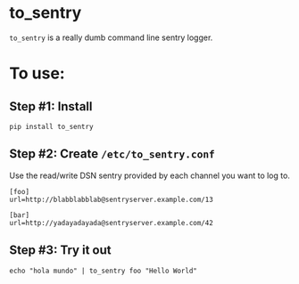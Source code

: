 # to_sentry
`to_sentry` is a really dumb command line sentry logger. 

# To use:

## Step #1: Install
```
pip install to_sentry
```
## Step #2: Create `/etc/to_sentry.conf`

Use the read/write DSN sentry provided by each channel you want to log to.
```
[foo]
url=http://blabblabblab@sentryserver.example.com/13
 
[bar]
url=http://yadayadayada@sentryserver.example.com/42
```
## Step #3: Try it out
```
echo "hola mundo" | to_sentry foo "Hello World"  
```

